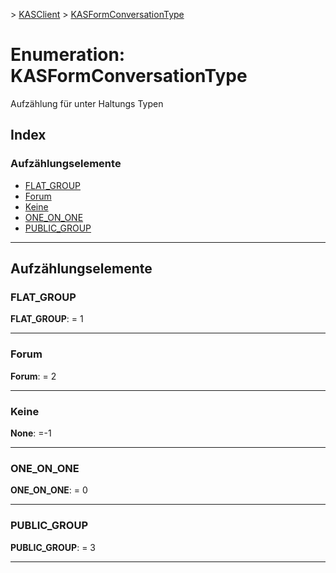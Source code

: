 [](../README.md) > [KASClient](../modules/kasclient.md) > [KASFormConversationType](../enums/kasclient.kasformconversationtype.md)

# <a name="enumeration-kasformconversationtype"></a>Enumeration: KASFormConversationType

Aufzählung für unter Haltungs Typen
## <a name="index"></a>Index 

### <a name="enumeration-members"></a>Aufzählungselemente

* [FLAT_GROUP](kasclient.kasformconversationtype.md#flat_group)
* [Forum](kasclient.kasformconversationtype.md#forum)
* [Keine](kasclient.kasformconversationtype.md#none)
* [ONE_ON_ONE](kasclient.kasformconversationtype.md#one_on_one)
* [PUBLIC_GROUP](kasclient.kasformconversationtype.md#public_group)

---

## <a name="enumeration-members"></a>Aufzählungselemente

<a id="flat_group"></a>

###  <a name="flatgroup"></a>FLAT_GROUP

**FLAT_GROUP**: = 1

___
<a id="forum"></a>

###  <a name="forum"></a>Forum

**Forum**: = 2

___
<a id="none"></a>

###  <a name="none"></a>Keine

**None**: =-1

___
<a id="one_on_one"></a>

###  <a name="oneonone"></a>ONE_ON_ONE

**ONE_ON_ONE**: = 0

___
<a id="public_group"></a>

###  <a name="publicgroup"></a>PUBLIC_GROUP

**PUBLIC_GROUP**: = 3

___


